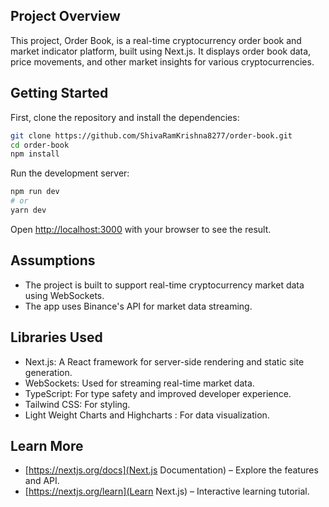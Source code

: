## Project Overview

This project, Order Book, is a real-time cryptocurrency order book and market indicator platform, built using Next.js. It displays order book data, price movements, and other market insights for various cryptocurrencies.

## Getting Started

First, clone the repository and install the dependencies:

```bash
git clone https://github.com/ShivaRamKrishna8277/order-book.git
cd order-book
npm install
```

Run the development server:

```bash
npm run dev
# or
yarn dev
```

Open [http://localhost:3000](http://localhost:3000) with your browser to see the result.

## Assumptions

- The project is built to support real-time cryptocurrency market data using WebSockets.
- The app uses Binance's API for market data streaming.

## Libraries Used

- Next.js: A React framework for server-side rendering and static site generation.
- WebSockets: Used for streaming real-time market data.
- TypeScript: For type safety and improved developer experience.
- Tailwind CSS: For styling.
- Light Weight Charts and Highcharts : For data visualization.

## Learn More

- [https://nextjs.org/docs](Next.js Documentation) – Explore the features and API.
- [https://nextjs.org/learn](Learn Next.js) – Interactive learning tutorial.
